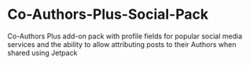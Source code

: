 Co-Authors-Plus-Social-Pack
===========================

Co-Authors Plus add-on pack with profile fields for popular social media services and the ability to allow attributing posts to their Authors when shared using Jetpack
